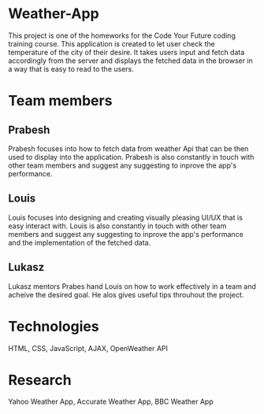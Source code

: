 # Weather-App

This project is one of the homeworks for the Code Your Future coding training course. This application is created to let user check the temperature of the city of their desire. It takes users input and fetch data accordingly from the server and displays the fetched data in the browser in a way that is easy to read to the users.


# Team members

## Prabesh

Prabesh focuses into how to fetch data from weather Api that can be then used to display into the application. Prabesh is also constantly in touch with other team members and suggest any suggesting to inprove the app's performance.

## Louis

Louis focuses into designing and creating visually pleasing UI/UX that is easy interact with. Louis is also constantly in touch with other team members and suggest any suggesting to inprove the app's performance and the implementation of the fetched data.

## Lukasz

Lukasz mentors Prabes hand Louis on how to work effectively in a team and acheive the desired goal. He alos gives useful tips  throuhout the project.

# Technologies

HTML, CSS, JavaScript, AJAX, OpenWeather API

# Research

Yahoo Weather App, Accurate Weather App, BBC Weather App


